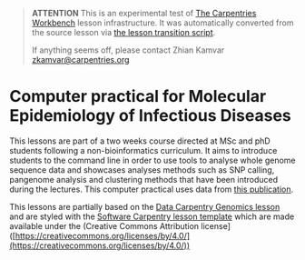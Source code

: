 > **ATTENTION** This is an experimental test of [The Carpentries Workbench](https://carpentries.github.io/workbench) lesson infrastructure.
> It was automatically converted from the source lesson via [the lesson transition script](https://github.com/carpentries/lesson-transition/).
> 
> If anything seems off, please contact Zhian Kamvar [zkamvar@carpentries.org](mailto:zkamvar@carpentries.org)

# Computer practical for Molecular Epidemiology of Infectious Diseases

This lessons are part of a two weeks course directed at MSc and phD students following a non-bioinformatics curriculum. It aims to introduce students to the command line in order to use tools to analyse whole genome sequence data and showcases analyses methods such as SNP calling, pangenome analysis and clustering methods that have been introduced during the lectures. This computer practical uses data from [this publication](https://bmcinfectdis.biomedcentral.com/articles/10.1186/1471-2334-13-110).

This lessons are partially based on the [Data Carpentry Genomics lesson](https://www.datacarpentry.org/genomics-workshop/) and are styled with the [Software Carpentry lesson template](https://swcarpentry.github.io/lesson-example/) which are made available under the (Creative Commons Attribution license]([https://creativecommons.org/licenses/by/4.0/](https://creativecommons.org/licenses/by/4.0/))


